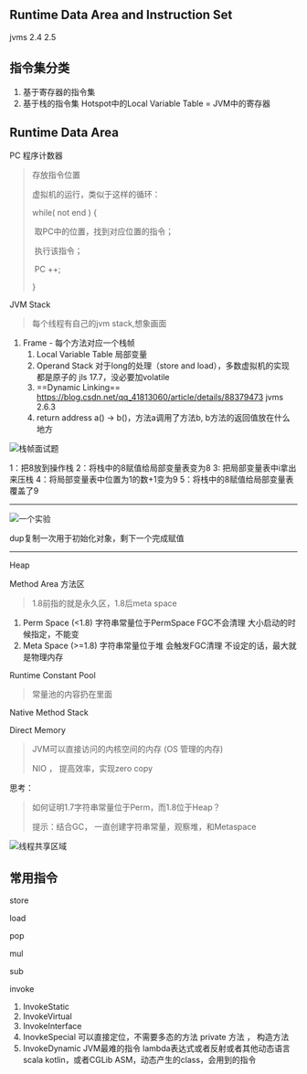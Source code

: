 ## Runtime Data Area and Instruction Set

jvms 2.4 2.5

## 指令集分类

1. 基于寄存器的指令集
2. 基于栈的指令集
   Hotspot中的Local Variable Table = JVM中的寄存器

## Runtime Data Area

PC 程序计数器

> 存放指令位置
>
> 虚拟机的运行，类似于这样的循环：
>
> while( not end ) {
>
> ​	取PC中的位置，找到对应位置的指令；
>
> ​	执行该指令；
>
> ​	PC ++;
>
> }

JVM Stack

> 每个线程有自己的jvm stack,想象画面

1. Frame - 每个方法对应一个栈帧
   1. Local Variable Table 局部变量
   2. Operand Stack
      对于long的处理（store and load），多数虚拟机的实现都是原子的
      jls 17.7，没必要加volatile
   3. ==Dynamic Linking==
       https://blog.csdn.net/qq_41813060/article/details/88379473 
      jvms 2.6.3
   4. return address
      a() -> b()，方法a调用了方法b, b方法的返回值放在什么地方

![栈帧面试题](E:\deng\deng\MD\jvm\img\栈帧面试题.png)

1：把8放到操作栈
2：将栈中的8赋值给局部变量表变为8
3:   把局部变量表中i拿出来压栈
4：将局部变量表中位置为1的数+1变为9
5：将栈中的8赋值给局部变量表覆盖了9

---

![一个实验](E:\deng\deng\MD\jvm\img\一个实验.png)

dup复制一次用于初始化对象，剩下一个完成赋值





---

Heap

Method Area 方法区

> 1.8前指的就是永久区，1.8后meta space

1. Perm Space (<1.8)
   字符串常量位于PermSpace
   FGC不会清理
   大小启动的时候指定，不能变
2. Meta Space (>=1.8)
   字符串常量位于堆
   会触发FGC清理
   不设定的话，最大就是物理内存

Runtime Constant Pool

> 常量池的内容扔在里面

Native Method Stack

Direct Memory

> JVM可以直接访问的内核空间的内存 (OS 管理的内存)
>
> NIO ， 提高效率，实现zero copy

思考：

> 如何证明1.7字符串常量位于Perm，而1.8位于Heap？
>
> 提示：结合GC， 一直创建字符串常量，观察堆，和Metaspace

![线程共享区域](E:\deng\deng\MD\jvm\img\线程共享区域.png)

## 常用指令

store

load

pop

mul

sub

invoke

1. InvokeStatic
2. InvokeVirtual
3. InvokeInterface
4. InovkeSpecial
   可以直接定位，不需要多态的方法
   private 方法 ， 构造方法
5. InvokeDynamic
   JVM最难的指令
   lambda表达式或者反射或者其他动态语言scala kotlin，或者CGLib ASM，动态产生的class，会用到的指令

